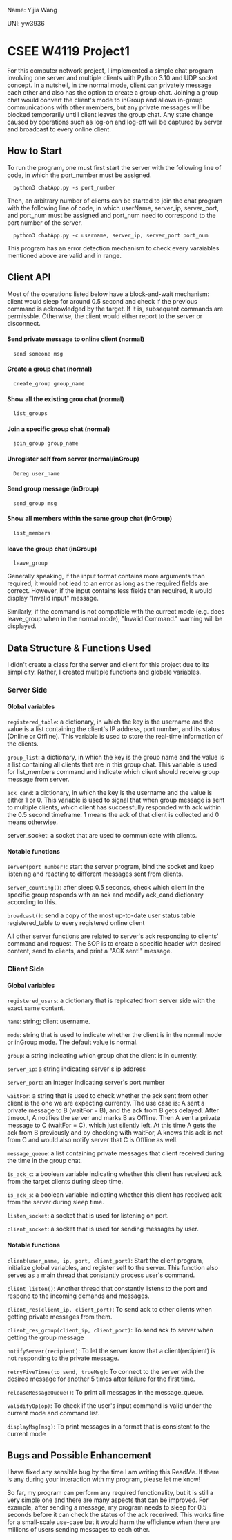 
Name: Yijia Wang

UNI: yw3936

# CSEE W4119 Project1


For this computer network project, I implemented a simple chat program involving one server and multiple clients with Python 3.10 and UDP socket concept. In a nutshell, in the normal mode, client can privately message each other and also has the option to create a group chat. Joining a group chat would convert the client's mode to inGroup and allows in-group communications with other members, but any private messages will be blocked temporarily untill client leaves the group chat. Any state change caused by operations such as log-on and log-off will be captured by server and broadcast to every online client.

## How to Start

To run the program, one must first start the server with the following line of code, in which the port_number must be assigned.
```http
  python3 chatApp.py -s port_number
```

Then, an arbitrary number of clients can be started to join the chat program with the following line of code, in which userName, server_ip, server_port, and port_num must be assigned and port_num need to correspond to the port number of the server.
```http
  python3 chatApp.py -c username, server_ip, server_port port_num
```

This program has an error detection mechanism to check every varaiables mentioned above are valid and in range.

## Client API

Most of the operations listed below have a block-and-wait mechanism: client would sleep for around 0.5 second and check if the previous command is acknowledged by the target. If it is, subsequent commands are permissble. Otherwise, the client would either report to the server or disconnect.

#### Send private message to online client (normal)
```
  send someone msg
```

#### Create a group chat (normal)

```
  create_group group_name
```

#### Show all the existing grou chat (normal)

```
  list_groups
```

#### Join a specific group chat (normal)

```
  join_group group_name
```

#### Unregister self from server (normal/inGroup)

```
  Dereg user_name
```

#### Send group message (inGroup)

```
  send_group msg
```

#### Show all members within the same group chat (inGroup)

```
  list_members
```

#### leave the group chat (inGroup)

```
  leave_group
```

Generally speaking, if the input format contains more arguments than required, it would not lead to an error as long as the required fields are correct. However, if the input contains less fields than required, it would display "Invalid input" message.

Similarly, if the command is not compatible with the currect mode (e.g. does leave_group when in the normal mode), "Invalid Command." warning will be displayed.

## Data Structure & Functions Used

I didn't create a class for the server and client for this project due to its simplicity. Rather, I created multiple functions and globale variables.

### Server Side
#### Global variables

```registered_table```: a dictionary, in which the key is the username and the value is a list containing the client's IP address, port number, and its status (Online or Offline). This variable is used to store the real-time information of the clients.

```group_list```: a dictionary, in which the key is the group name and the value is a list containing all clients that are in this group chat. This variable is used for list_members command and indicate which client should receive group message from server.

```ack_cand```: a dictionary, in which the key is the username and the value is either 1 or 0. This variable is used to signal that when group message is sent to multiple clients, which client has successfully responded with ack within the 0.5 second timeframe. 1 means the ack of that client is collected and 0 means otherwise.

server_socket: a socket that are used to communicate with clients.

#### Notable functions

```server(port_number)```: start the server program, bind the socket and keep listening and reacting to different messages sent from clients.

```server_counting()```: after sleep 0.5 seconds, check which client in the specific group responds with an ack and modify ack_cand dictionary according to this.

```broadcast()```: send a copy of the most up-to-date user status table registered_table to every registered online client

All other server functions are related to server's ack responding to clients' command and request. The SOP is to create a specific header with desired content, send to clients, and print a "ACK sent!" message.

### Client Side
#### Global variables

```registered_users```: a dictionary that is replicated from server side with the exact same content.

```name```: string; client username.

```mode```: string that is used to indicate whether the client is in the normal mode or inGroup mode. The default value is normal.

```group```: a string indicating which group chat the client is in currently.

```server_ip```: a string indicating server's ip address

```server_port```: an integer indicating server's port number

```waitFor```: a string that is used to check whether the ack sent from other client is the one we are expecting currently. The use case is: A sent a private message to B (waitFor = B), and the ack from B gets delayed. After timeout, A notifies the server and marks B as Offline. Then A sent a private message to C (waitFor = C), which just silently left. At this time A gets the ack from B previously and by checking with waitFor, A knows this ack is not from C and would also notify server that C is Offline as well.

```message_queue```: a list containing private messages that client received during the time in the group chat.

```is_ack_c```: a boolean variable indicating whether this client has received ack from the target clients during sleep time.

```is_ack_s```: a boolean variable indicating whether this client has received ack from the server during sleep time.

```listen_socket```: a socket that is used for listening on port.

```client_socket```: a socket that is used for sending messages by user.

#### Notable functions

```client(user_name, ip, port, client_port)```: Start the client program, initialize global variables, and register self to the server. This function also serves as a main thread that constantly process user's command.

```client_listen()```: Another thread that constantly listens to the port and respond to the incoming demands and messages.

```client_res(client_ip, client_port)```: To send ack to other clients when getting private messages from them.

```client_res_group(client_ip, client_port)```: To send ack to server when getting the group message

```notifyServer(recipient)```: To let the server know that a client(recipient) is not responding to the private message.


```retryFiveTimes(to_send, trueMsg)```: To connect to the server with the desired message for another 5 times after failure for the first time.

```releaseMessageQueue()```: To print all messages in the message_queue.

```validifyOp(op)```: To check if the user's input command is valid under the current mode and command list.

```displayMsg(msg)```: To print messages in a format that is consistent to the current mode

## Bugs and Possible Enhancement

I have fixed any sensible bug by the time I am writing this ReadMe. If there is any during your interaction with my program, please let me know!

So far, my program can perform any required functionality, but it is still a very simple one and there are many aspects that can be improved. For example, after sending a message, my program needs to sleep for 0.5 seconds before it can check the status of the ack recerived. This works fine for a small-scale use-case but it would harm the efficience when there are millions of users sending messages to each other. 
